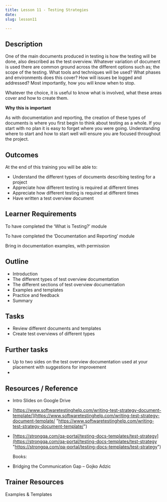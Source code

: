 ```yaml
---
title: Lesson 11 - Testing Strategies
date: 
slug: lesson11

---
```

## **Description**

One of the main documents produced in testing is how the testing will be done, also described as the test overview. Whatever variation of document is used there are common ground across the different options such as; the scope of the testing. What tools and techniques will be used? What phases and environments does this cover? How will issues be logged and addressed? Most importantly, how you will know when to stop.

Whatever the choice, it is useful to know what is involved, what these areas cover and how to create them.

**Why this is important**

As with documentation and reporting, the creation of these types of documents is where you first begin to think about testing as a whole. If you start with no plan it is easy to forget where you were going. Understanding where to start and how to start well will ensure you are focused throughout the project.

## **Outcomes**

At the end of this training you will be able to:

* Understand the different types of documents describing testing for a project
* Appreciate how different testing is required at different times
* Appreciate how different testing is required at different times
* Have written a test overview document

## **Learner Requirements**

To have completed the ‘What is Testing?’ module

To have completed the ‘Documentation and Reporting’ module

Bring in documentation examples, with permission

## **Outline**

* Introduction
* The different types of test overview documentation
* The different sections of test overview documentation
* Examples and templates
* Practice and feedback
* Summary

## **Tasks**

* Review different documents and templates
* Create test overviews of different types

## **Further tasks**

* Up to two sides on the test overview documentation used at your placement with suggestions for improvement
* 

## **Resources / Reference**

* Intro Slides on Google Drive
* [https://www.softwaretestinghelp.com/writing-test-strategy-document-template/](https://www.softwaretestinghelp.com/writing-test-strategy-document-template/ "https://www.softwaretestinghelp.com/writing-test-strategy-document-template/")
* [https://strongqa.com/qa-portal/testing-docs-templates/test-strategy](https://strongqa.com/qa-portal/testing-docs-templates/test-strategy "https://strongqa.com/qa-portal/testing-docs-templates/test-strategy")

  Books:
* Bridging the Communication Gap – Gojko Adzic

## **Trainer Resources**

Examples & Templates